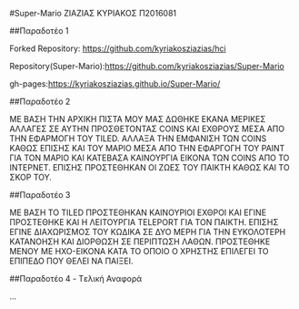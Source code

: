  #Super-Mario ΖΙΑΖΙΑΣ ΚΥΡΙΑΚΟΣ Π2016081
 
 ##Παραδοτέο 1 
 
 Forked Repository: https://github.com/kyriakosziazias/hci
 
 Repository(Super-Mario):https://github.com/kyriakosziazias/Super-Mario
 
 gh-pages:https://kyriakosziazias.github.io/Super-Mario/
 
 ##Παραδοτέο 2
 
 ΜΕ ΒΑΣΗ ΤΗΝ ΑΡΧΙΚΗ ΠΙΣΤΑ ΜΟΥ ΜΑΣ ΔΩΘΗΚΕ ΕΚΑΝΑ ΜΕΡΙΚΕΣ ΑΛΛΑΓΕΣ ΣΕ ΑΥΤΗΝ ΠΡΟΣΘΕΤΟΝΤΑΣ COINS ΚΑΙ ΕΧΘΡΟΥΣ ΜΕΣΑ ΑΠΟ ΤΗΝ ΕΦΑΡΜΟΓΗ ΤΟΥ TILED. ΑΛΛΑΞΑ ΤΗΝ ΕΜΦΑΝΙΣΗ ΤΩΝ COINS ΚΑΘΩΣ ΕΠΙΣΗΣ ΚΑΙ ΤΟΥ ΜΑΡΙΟ ΜΕΣΑ ΑΠΟ ΤΗΝ ΕΦΑΡΓΟΓΗ ΤΟΥ PAIΝΤ ΓΙΑ ΤΟΝ ΜΑΡΙΟ ΚΑΙ ΚΑΤΕΒΑΣΑ ΚΑΙΝΟΥΡΓΙΑ ΕΙΚΟΝΑ ΤΩΝ COINS ΑΠΟ ΤΟ ΙΝΤΕΡΝΕΤ. ΕΠΙΣΗΣ ΠΡΟΣΤΕΘΗΚΑΝ ΟΙ ΖΩΕΣ ΤΟΥ ΠΑΙΚΤΗ ΚΑΘΩΣ ΚΑΙ ΤΟ ΣΚΟΡ ΤΟΥ.
 
 ##Παραδοτέο 3
 
 ΜΕ ΒΑΣΗ ΤΟ TILED ΠΡΟΣΤΕΘΗΚΑΝ ΚΑΙΝΟΥΡΙΟΙ ΕΧΘΡΟΙ ΚΑΙ ΕΓΙΝΕ ΠΡΟΣΤΕΘΗΚΕ ΚΑΙ Η ΛΕΙΤΟΥΡΓΙΑ TELEPORT ΓΙΑ ΤΟΝ ΠΑΙΚΤΗ. ΕΠΙΣΗΣ ΕΓΙΝΕ ΔΙΑΧΩΡΙΣΜΟΣ ΤΟΥ ΚΩΔΙΚΑ ΣΕ ΔΥΟ ΜΕΡΗ ΓΙΑ ΤΗΝ ΕΥΚΟΛΟΤΕΡΗ ΚΑΤΑΝΟΗΣΗ ΚΑΙ ΔΙΟΡΘΩΣΗ ΣΕ ΠΕΡΙΠΤΩΣΗ ΛΑΘΩΝ. ΠΡΟΣΤΕΘΗΚΕ ΜΕΝΟΥ ΜΕ ΗΧΟ-ΕΙΚΟΝΑ ΚΑΤΑ ΤΟ ΟΠΟΙΟ Ο ΧΡΗΣΤΗΣ ΕΠΙΛΕΓΕΙ ΤΟ ΕΠΙΠΕΔΟ ΠΟΥ ΘΕΛΕΙ ΝΑ ΠΑΙΞΕΙ.
 
 ##Παραδοτέο 4 - Tελική Αναφορά
 
 ...
